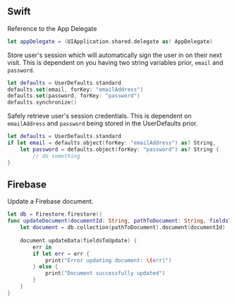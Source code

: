 ## Swift

Reference to the App Delegate

```Swift
let appDelegate = (UIApplication.shared.delegate as! AppDelegate)
```


Store user's session which will automatically sign the user in on their next visit. This is dependent on you having two string variables prior, `email` and `password`.

```swift
let defaults = UserDefaults.standard
defaults.set(email, forKey: "emailAddress")
defaults.set(password, forKey: "password")
defaults.synchronize()
```

Safely retrieve user's session credentials. This is dependent on `emailAddress` and `password` being stored in the UserDefaults prior.

```swift
let defaults = UserDefaults.standard
if let email = defaults.object(forKey: "emailAddress") as? String, 
    let password = defaults.object(forKey: "password") as? String { 
        // do something
}
```


## Firebase

Update a Firebase document.

```swift
let db = Firestore.firestore()
func updateDocument(documentId: String, pathToDocument: String, fieldsToUpdate: [String:Any]) {
    let document = db.collection(pathToDocument).document(documentId)
    
    document.updateData(fieldsToUpdate) {
        err in
        if let err = err {
            print("Error updating document: \(err)")
        } else {
            print("Document successfully updated")
        }
    }
}
```
